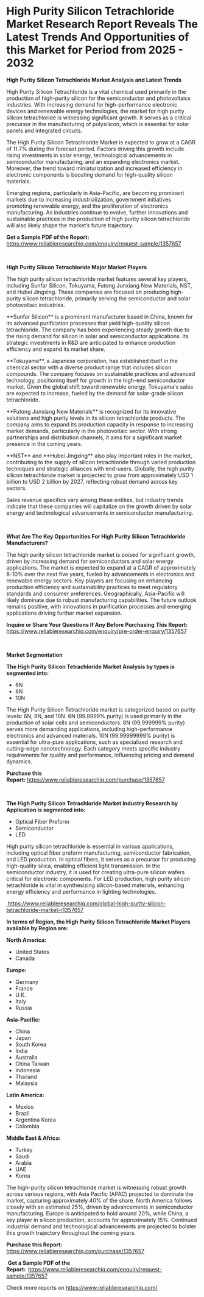 <p><h1>High Purity Silicon Tetrachloride Market Research Report Reveals The Latest Trends And Opportunities of this Market for Period from 2025 - 2032</h1></p><p><strong>High Purity Silicon Tetrachloride Market Analysis and Latest Trends</strong></p>
<p><p>High Purity Silicon Tetrachloride is a vital chemical used primarily in the production of high-purity silicon for the semiconductor and photovoltaics industries. With increasing demand for high-performance electronic devices and renewable energy technologies, the market for high purity silicon tetrachloride is witnessing significant growth. It serves as a critical precursor in the manufacturing of polysilicon, which is essential for solar panels and integrated circuits.</p><p>The High Purity Silicon Tetrachloride Market is expected to grow at a CAGR of 11.7% during the forecast period. Factors driving this growth include rising investments in solar energy, technological advancements in semiconductor manufacturing, and an expanding electronics market. Moreover, the trend toward miniaturization and increased efficiency in electronic components is boosting demand for high-quality silicon materials.</p><p>Emerging regions, particularly in Asia-Pacific, are becoming prominent markets due to increasing industrialization, government initiatives promoting renewable energy, and the proliferation of electronics manufacturing. As industries continue to evolve, further innovations and sustainable practices in the production of high purity silicon tetrachloride will also likely shape the market’s future trajectory.</p></p>
<p><strong>Get a Sample PDF of the Report:&nbsp;</strong> <a href="https://www.reliableresearchiq.com/enquiry/request-sample/1357657?utm_campaign=1870&utm_medium=2&utm_source=Github&utm_content=ia&utm_term=01022025&utm_id=high-purity-silicon-tetrachloride">https://www.reliableresearchiq.com/enquiry/request-sample/1357657</a></p>
<p>&nbsp;</p>
<p><strong>High Purity Silicon Tetrachloride Major Market Players</strong></p>
<p><p>The high purity silicon tetrachloride market features several key players, including Sunfar Silicon, Tokuyama, Futong Junxiang New Materials, NST, and Hubei Jingxing. These companies are focused on producing high-purity silicon tetrachloride, primarily serving the semiconductor and solar photovoltaic industries. </p><p>**Sunfar Silicon** is a prominent manufacturer based in China, known for its advanced purification processes that yield high-quality silicon tetrachloride. The company has been experiencing steady growth due to the rising demand for silicon in solar and semiconductor applications. Its strategic investments in R&D are anticipated to enhance production efficiency and expand its market share.</p><p>**Tokuyama**, a Japanese corporation, has established itself in the chemical sector with a diverse product range that includes silicon compounds. The company focuses on sustainable practices and advanced technology, positioning itself for growth in the high-end semiconductor market. Given the global shift toward renewable energy, Tokuyama's sales are expected to increase, fueled by the demand for solar-grade silicon tetrachloride.</p><p>**Futong Junxiang New Materials** is recognized for its innovative solutions and high purity levels in its silicon tetrachloride products. The company aims to expand its production capacity in response to increasing market demands, particularly in the photovoltaic sector. With strong partnerships and distribution channels, it aims for a significant market presence in the coming years.</p><p>**NST** and **Hubei Jingxing** also play important roles in the market, contributing to the supply of silicon tetrachloride through varied production techniques and strategic alliances with end-users. Globally, the high purity silicon tetrachloride market is projected to grow from approximately USD 1 billion to USD 2 billion by 2027, reflecting robust demand across key sectors. </p><p>Sales revenue specifics vary among these entities, but industry trends indicate that these companies will capitalize on the growth driven by solar energy and technological advancements in semiconductor manufacturing.</p></p>
<p>&nbsp;</p>
<p><strong>What Are The Key Opportunities For High Purity Silicon Tetrachloride Manufacturers?</strong></p>
<p><p>The high purity silicon tetrachloride market is poised for significant growth, driven by increasing demand for semiconductors and solar energy applications. The market is expected to expand at a CAGR of approximately 8-10% over the next five years, fueled by advancements in electronics and renewable energy sectors. Key players are focusing on enhancing production efficiency and sustainability practices to meet regulatory standards and consumer preferences. Geographically, Asia-Pacific will likely dominate due to robust manufacturing capabilities. The future outlook remains positive, with innovations in purification processes and emerging applications driving further market expansion.</p></p>
<p><strong>Inquire or Share Your Questions If Any Before Purchasing This Report:</strong> <a href="https://www.reliableresearchiq.com/enquiry/pre-order-enquiry/1357657?utm_campaign=1870&utm_medium=2&utm_source=Github&utm_content=ia&utm_term=01022025&utm_id=high-purity-silicon-tetrachloride">https://www.reliableresearchiq.com/enquiry/pre-order-enquiry/1357657</a></p>
<p>&nbsp;</p>
<p><strong>Market Segmentation</strong></p>
<p><strong>The High Purity Silicon Tetrachloride Market Analysis by types is segmented into:</strong></p>
<p><ul><li>6N</li><li>8N</li><li>10N</li></ul></p>
<p><p>The High Purity Silicon Tetrachloride market is categorized based on purity levels: 6N, 8N, and 10N. 6N (99.9999% purity) is used primarily in the production of solar cells and semiconductors. 8N (99.999999% purity) serves more demanding applications, including high-performance electronics and advanced materials. 10N (99.99999999% purity) is essential for ultra-pure applications, such as specialized research and cutting-edge nanotechnology. Each category meets specific industry requirements for quality and performance, influencing pricing and demand dynamics.</p></p>
<p><strong>Purchase this Report:&nbsp;</strong><a href="https://www.reliableresearchiq.com/purchase/1357657?utm_campaign=1870&utm_medium=2&utm_source=Github&utm_content=ia&utm_term=01022025&utm_id=high-purity-silicon-tetrachloride">https://www.reliableresearchiq.com/purchase/1357657</a></p>
<p>&nbsp;</p>
<p><strong>The High Purity Silicon Tetrachloride Market Industry Research by Application is segmented into:</strong></p>
<p><ul><li>Optical Fiber Preform</li><li>Semiconductor</li><li>LED</li></ul></p>
<p><p>High purity silicon tetrachloride is essential in various applications, including optical fiber preform manufacturing, semiconductor fabrication, and LED production. In optical fibers, it serves as a precursor for producing high-quality silica, enabling efficient light transmission. In the semiconductor industry, it is used for creating ultra-pure silicon wafers critical for electronic components. For LED production, high purity silicon tetrachloride is vital in synthesizing silicon-based materials, enhancing energy efficiency and performance in lighting technologies.</p></p>
<p><a href="https://www.reliableresearchiq.com/global-high-purity-silicon-tetrachloride-market-r1357657?utm_campaign=1870&utm_medium=2&utm_source=Github&utm_content=ia&utm_term=01022025&utm_id=high-purity-silicon-tetrachloride">&nbsp;https://www.reliableresearchiq.com/global-high-purity-silicon-tetrachloride-market-r1357657</a></p>
<p><strong>In terms of Region, the High Purity Silicon Tetrachloride Market Players available by Region are:</strong></p>
<p>
    <p> <strong> North America: </strong>
        <ul>
            <li>United States</li>
            <li>Canada</li>
        </ul>
        </p> 
    <p> <strong> Europe: </strong>
        <ul>
            <li>Germany</li>
            <li>France</li>
            <li>U.K.</li>
            <li>Italy</li>
            <li>Russia</li>
        </ul>
        </p> 
    <p> <strong> Asia-Pacific: </strong>
        <ul>
            <li>China</li>
            <li>Japan</li>
            <li>South Korea</li>
            <li>India</li>
            <li>Australia</li>
            <li>China Taiwan</li>
            <li>Indonesia</li>
            <li>Thailand</li>
            <li>Malaysia</li>
        </ul>
        </p> 
    <p> <strong> Latin America: </strong>
        <ul>
            <li>Mexico</li>
            <li>Brazil</li>
            <li>Argentina Korea</li>
            <li>Colombia</li>
        </ul>
        </p> 
    <p> <strong> Middle East & Africa: </strong>
        <ul>
            <li>Turkey</li>
            <li>Saudi</li>
            <li>Arabia</li>
            <li>UAE</li>
            <li>Korea</li>
        </ul>
    </p>
    </p>
<p><p>The high-purity silicon tetrachloride market is witnessing robust growth across various regions, with Asia Pacific (APAC) projected to dominate the market, capturing approximately 40% of the share. North America follows closely with an estimated 25%, driven by advancements in semiconductor manufacturing. Europe is anticipated to hold around 20%, while China, a key player in silicon production, accounts for approximately 15%. Continued industrial demand and technological advancements are projected to bolster this growth trajectory throughout the coming years.</p></p>
<p><strong>Purchase this Report: </strong><a href="https://www.reliableresearchiq.com/purchase/1357657?utm_campaign=1870&utm_medium=2&utm_source=Github&utm_content=ia&utm_term=01022025&utm_id=high-purity-silicon-tetrachloride">https://www.reliableresearchiq.com/purchase/1357657</a></p>
<p>&nbsp;<strong>Get a Sample PDF of the Report:&nbsp;&nbsp;</strong><a href="https://www.reliableresearchiq.com/enquiry/request-sample/1357657?utm_campaign=1870&utm_medium=2&utm_source=Github&utm_content=ia&utm_term=01022025&utm_id=high-purity-silicon-tetrachloride">https://www.reliableresearchiq.com/enquiry/request-sample/1357657</a></p>
<p><strong></strong></p>
<p>Check more reports on <a href="https://www.reliableresearchiq.com/?utm_campaign=1870&utm_medium=2&utm_source=Github&utm_content=ia&utm_term=01022025&utm_id=high-purity-silicon-tetrachloride">https://www.reliableresearchiq.com/</a></p>